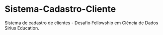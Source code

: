 # Sistema-Cadastro-Cliente
Sistema de cadastro de clientes - Desafio Fellowship em Ciência de Dados Sirius Education.

